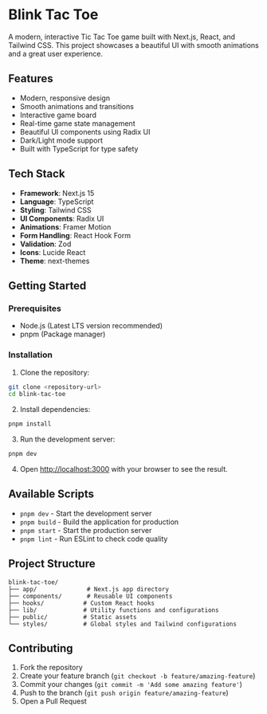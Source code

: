 # Blink Tac Toe

A modern, interactive Tic Tac Toe game built with Next.js, React, and Tailwind CSS. This project showcases a beautiful UI with smooth animations and a great user experience.

## Features

- Modern, responsive design
- Smooth animations and transitions
- Interactive game board
- Real-time game state management
- Beautiful UI components using Radix UI
- Dark/Light mode support
- Built with TypeScript for type safety

## Tech Stack

- **Framework**: Next.js 15
- **Language**: TypeScript
- **Styling**: Tailwind CSS
- **UI Components**: Radix UI
- **Animations**: Framer Motion
- **Form Handling**: React Hook Form
- **Validation**: Zod
- **Icons**: Lucide React
- **Theme**: next-themes

## Getting Started

### Prerequisites

- Node.js (Latest LTS version recommended)
- pnpm (Package manager)

### Installation

1. Clone the repository:
```bash
git clone <repository-url>
cd blink-tac-toe
```

2. Install dependencies:
```bash
pnpm install
```

3. Run the development server:
```bash
pnpm dev
```

4. Open [http://localhost:3000](http://localhost:3000) with your browser to see the result.

## Available Scripts

- `pnpm dev` - Start the development server
- `pnpm build` - Build the application for production
- `pnpm start` - Start the production server
- `pnpm lint` - Run ESLint to check code quality

## Project Structure

```
blink-tac-toe/
├── app/              # Next.js app directory
├── components/       # Reusable UI components
├── hooks/           # Custom React hooks
├── lib/             # Utility functions and configurations
├── public/          # Static assets
└── styles/          # Global styles and Tailwind configurations
```

## Contributing

1. Fork the repository
2. Create your feature branch (`git checkout -b feature/amazing-feature`)
3. Commit your changes (`git commit -m 'Add some amazing feature'`)
4. Push to the branch (`git push origin feature/amazing-feature`)
5. Open a Pull Request
